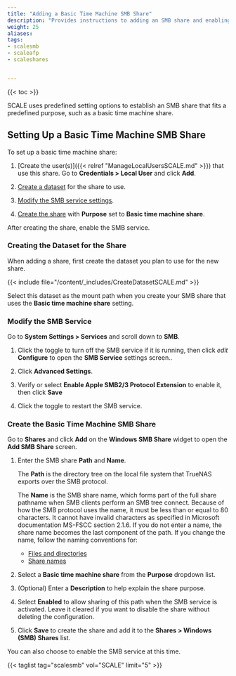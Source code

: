 ```yaml
---
title: "Adding a Basic Time Machine SMB Share"
description: "Provides instructions to adding an SMB share and enabling basic time machine."
weight: 25
aliases:
tags:
- scalesmb
- scaleafp
- scaleshares


---
```


{{< toc >}}


SCALE uses predefined setting options to establish an SMB share that fits a predefined purpose, such as a basic time machine share.

## Setting Up a Basic Time Machine SMB Share

To set up a basic time machine share:

1. [Create the user(s)]({{< relref "ManageLocalUsersSCALE.md" >}}) that use this share. Go to **Credentials > Local User** and click **Add**.

2. [Create a dataset](#creating-the-dataset-for-the-share) for the share to use.

3. [Modify the SMB service settings](#modify-the-smb-service).

4. [Create the share](#create-the-basic-time-machine-smb-share) with **Purpose** set to **Basic time machine share**.

After creating the share, enable the SMB service.

### Creating the Dataset for the Share

When adding a share, first create the dataset you plan to use for the new share.

{{< include file="/content/_includes/CreateDatasetSCALE.md" >}}

Select this dataset as the mount path when you create your SMB share that uses the **Basic time machine share** setting.

### Modify the SMB Service

Go to **System Settings > Services** and scroll down to **SMB**.

1. Click the toggle to turn off the SMB service if it is running, then click <i class="material-icons" aria-hidden="true" title="Configure">edit</i> **Configure** to open the **SMB Service** settings screen..

2. Click **Advanced Settings**.

3. Verify or select **Enable Apple SMB2/3 Protocol Extension** to enable it, then click **Save**

4. Click the toggle to restart the SMB service.

### Create the Basic Time Machine SMB Share 

Go to **Shares** and click **Add** on the **Windows SMB Share** widget to open the **Add SMB Share** screen.
 
1. Enter the SMB share **Path** and **Name**. 

   The **Path** is the directory tree on the local file system that TrueNAS exports over the SMB protocol. 

   The **Name** is the SMB share name, which forms part of the full share pathname when SMB clients perform an SMB tree connect. 
   Because of how the SMB protocol uses the name, it must be less than or equal to 80 characters. It cannot have invalid characters as specified in Microsoft documentation MS-FSCC section 2.1.6. 
   If you do not enter a name, the share name becomes the last component of the path.
   If you change the name, follow the naming conventions for:
   * [Files and directories](https://learn.microsoft.com/en-us/windows/win32/fileio/naming-a-file#naming-conventions)
   * [Share names](https://learn.microsoft.com/en-us/openspecs/windows_protocols/ms-fscc/dc9978d7-6299-4c5a-a22d-a039cdc716ea) 

2. Select a **Basic time machine share** from the **Purpose** dropdown list.

3. (Optional) Enter a **Description** to help explain the share purpose.

4. Select **Enabled** to allow sharing of this path when the SMB service is activated. 
   Leave it cleared if you want to disable the share without deleting the configuration.

5. Click **Save** to create the share and add it to the **Shares > Windows (SMB) Shares** list.

You can also choose to enable the SMB service at this time.

{{< taglist tag="scalesmb" vol="SCALE" limit="5" >}}